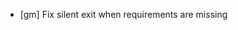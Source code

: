 - [gm] Fix silent exit when requirements are missing

[#1261]: https://github.com/informalsystems/ibc-rs/issues/1261


